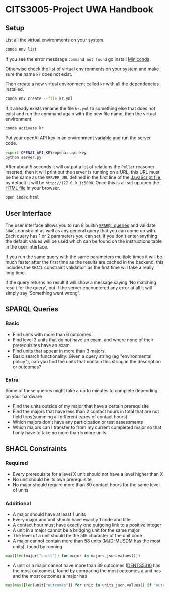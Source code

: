 # CITS3005-Project UWA Handbook

## Setup

List all the virtual environments on your system.

```bash
conda env list
```

If you see the error messsage `command not found` go install [Miniconda](https://docs.conda.io/en/latest/miniconda.html).

Otherwise check the list of virtual environments on your system and make sure the name `kr` does not exist.

Then create a new virtual environment called `kr` with all the dependencies installed.

```bash
conda env create --file kr.yml
```

If it already exists rename the file `kr.yml` to something else that does not exist and run the command again with the new file name, then the virtual environment.

```bash
conda activate kr
```

Put your openAI API key in an environment variable and run the server code.

```bash
export OPENAI_API_KEY=openai-api-key
python server.py
```

After about 5 seconds it will output a lot of relations the `Pellet` reasoner inserted, then it will print out the server is running on a URL, this URL must be the same as the `SERVER_URL` defined in the first line of the [JavaScript file](index.js), by default it will be `http://127.0.0.1:5000`. Once this is all set up open the [HTML file](index.html) in your browser.

```bash
open index.html
```

## User Interface

The user interface allows you to run 8 builtin [`SPARQL` queries](#sparql-queries) and validate `SHACL` constraint as well as any general query that you can come up with. Each query has 1 or 2 parameters you can set, if you don't enter anything the default values will be used which can be found on the instructions table in the user interface.

If you run the same query with the same parameters multiple times it will be much faster after the first time as the results are cached in the backend, this includes the `SHACL` constraint validation as the first time will take a really long time.

If the query returns no result it will show a message saying 'No matching result for the query', but if the server encountered any error at all it will simply say 'Something went wrong'.

## SPARQL Queries

### Basic

- Find units with more than 6 outcomes
- Find level 3 units that do not have an exam, and where none of their prerequisites have an exam.
- Find units that appear in more than 3 majors.
- Basic search functionality: Given a query string (eg "environmental policy"), can you find the units that contain this string in the description or outcomes?

### Extra

Some of these queries might take a up to minutes to complete depending on your hardware

- Find the units outside of my major that have a certain prerequisite
- Find the majors that have less than 2 contact hours in total that are not field trips(summing all different types of contact hours)
- Which majors don't have any participation or test assessments
- Which majors can I transfer to from my current completed major so that I only have to take no more than 5 more units

## SHACL Constraints

### Required

- Every prerequisite for a level X unit should not have a level higher than X
- No unit should be its own prerequisite
- No major should require more than 80 contact hours for the same level of units

### Additional

- A major should have at least 1 units
- Every major and unit should have exactly 1 code and title
- A contact hour must have exactly one outgoing link to a positive integer
- A unit in a major cannot be a bridging unit for the same major
- The level of a unit should be the 5th character of the unit code
- A major cannot contain more than 58 units ([MJD-MUSDM](https://handbooks.uwa.edu.au/majordetails?code=MJD-MUSDM) has the most units), found by running

```python
max([len(major["units"]) for major in majors_json.values()])
```

- A unit or a major cannot have more than 39 outcomes ([DENTS5310](https://handbooks.uwa.edu.au/unitdetails?code=DENT5310) has the most outcomes), found by comparing the most outcomes a unit has and the most outcomes a major has

```python
max(max([len(unit["outcomes"]) for unit in units_json.values() if "outcomes" in unit]), max([len(major["outcomes"]) for major in majors_json.values() if "outcomes" in major]))
```
